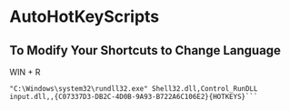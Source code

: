 # AutoHotKeyScripts

## To Modify Your Shortcuts to Change Language

WIN + R
```
"C:\Windows\system32\rundll32.exe" Shell32.dll,Control_RunDLL input.dll,,{C07337D3-DB2C-4D0B-9A93-B722A6C106E2}{HOTKEYS}```
